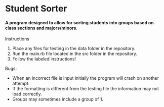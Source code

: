 # Student Sorter
#### A program designed to allow for sorting students into groups based on class sections and majors/minors.

Instructions
1. Place any files for testing in the data folder in the repository.
2. Run the main.rb file located in the src folder in the repository.
3. Follow the labeled instructions!

Bugs:
* When an incorrect file is input initially the program will crash on another attempt.
* If the formatting is different from the testing file the information may not load correctly.
* Groups may sometimes include a group of 1.
